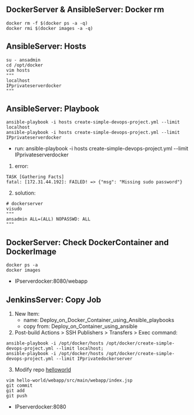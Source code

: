 ## DockerServer & AnsibleServer: Docker rm
```
docker rm -f $(docker ps -a -q)
docker rmi $(docker images -a -q)
```

## AnsibleServer: Hosts
```
su - ansadmin
cd /opt/docker
vim hosts
"""
localhost
IPprivateserverdocker
"""
```

## AnsibleServer: Playbook
```
ansible-playbook -i hosts create-simple-devops-project.yml --limit localhost
ansible-playbook -i hosts create-simple-devops-project.yml --limit IPprivateserverdocker
```
* run: ansible-playbook -i hosts create-simple-devops-project.yml --limit IPprivateserverdocker
1) error:
```
TASK [Gathering Facts] 
fatal: [172.31.44.192]: FAILED! => {"msg": "Missing sudo password"}
```
2) solution:
```
# dockerserver
visudo
"""
ansadmin ALL=(ALL) NOPASSWD: ALL
"""
```

## DockerServer: Check DockerContainer and DockerImage
```
docker ps -a
docker images
```
* IPserverdocker:8080/webapp

## JenkinsServer: Copy Job
1) New Item:
	- name: Deploy_on_Docker_Container_using_Ansible_playbooks
	- copy from: Deploy_on_Container_using_ansible
2) Post-build Actions > SSH Publishers > Transfers > Exec command:
```
ansible-playbook -i /opt/docker/hosts /opt/docker/create-simple-devops-project.yml --limit localhost;
ansible-playbook -i /opt/docker/hosts /opt/docker/create-simple-devops-project.yml --limit IPprivatedockerserver
```
3) Modify repo [helloworld](https://github.com/edynsoncoronado/hello-world)
```
vim hello-world/webapp/src/main/webapp/index.jsp
git commit
git add
git push
```
* IPserverdocker:8080
